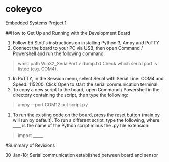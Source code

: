 # cokeyco
Embedded Systems Project 1

##How to Get Up and Running with the Development Board

1. Follow Ed Stott's instructions on installing Python 3, Ampy and PuTTY
1. Connect the board to your PC via USB, then open Command / Powershell and run the following command:
> wmic path Win32_SerialPort > dump.txt
Check which serial port is listed (e.g. COM4).
1. In PuTTY, in the Session menu, select Serial with Serial Line: COM4 and Speed: 115200. Click Open to start the serial communication terminal.
1. To copy a new script to the board, open Command / Powershell in the directory containing the script, then type the following:
> ampy --port COM12 put script.py
1. To run the existing code on the board, press the reset button (main.py will run by default). To run a different script, type the following, where ____ is the name of the Python script minus the .py file extension:
> import _____


#Summary of Revisions

30-Jan-18: Serial communication established between board and sensor

